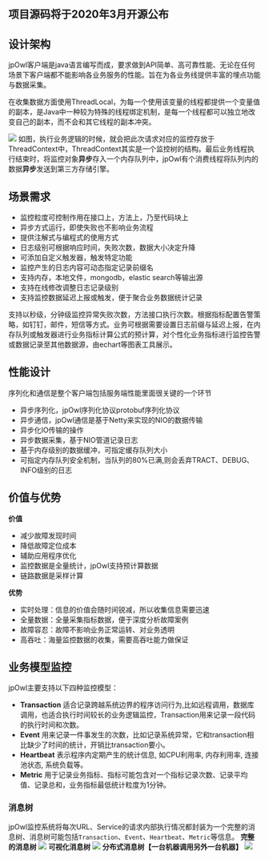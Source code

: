 <h2>项目源码将于2020年3月开源公布</font></h2>

## 设计架构
jpOwl客户端是java语言编写而成，要求做到API简单、高可靠性能、无论在任何场景下客户端都不能影响各业务服务的性能。旨在为各业务线提供丰富的埋点功能与数据采集。

在收集数据方面使用ThreadLocal，为每一个使用该变量的线程都提供一个变量值的副本，是Java中一种较为特殊的线程绑定机制，是每一个线程都可以独立地改变自己的副本，而不会和其它线程的副本冲突。

![](https://user-gold-cdn.xitu.io/2019/7/24/16c233271510a63f?imageView2/0/w/1280/h/960/format/webp/ignore-error/1)
如图，执行业务逻辑的时候，就会把此次请求对应的监控存放于ThreadContext中，ThreadContext其实是一个监控树的结构。最后业务线程执行结束时，将监控对象**异步**存入一个内存队列中，jpOwl有个消费线程将队列内的数据**异步**发送到第三方存储引擎。
## 场景需求
* 监控粒度可控制作用在接口上，方法上，乃至代码块上
* 异步方式运行，即使失败也不影响业务流程
* 提供注解式与编程式的使用方式
* 日志级别可根据响应时间，失败次数，数据大小决定升降
* 可添加自定义触发器，触发特定功能
* 监控产生的日志内容可动态指定记录前缀名
* 支持内存，本地文件，mongodb，elastic search等输出源
* 支持在线修改调整日志记录级别
* 支持监控数据延迟上报或触发，便于聚合业务数据统计记录

支持以秒级，分钟级监控异常失败次数，方法接口执行次数。根据指标配置告警策略，如钉钉，邮件，短信等方式。业务可根据需要设置日志前缀与延迟上报，在内存队列或触发器进行业务指标计算公式的预计算，对个性化业务指标进行监控告警或数据记录至其他数据源，由echart等图表工具展示。

## 性能设计
序列化和通信是整个客户端包括服务端性能里面很关键的一个环节
* 异步序列化，jpOwl序列化协议protobuf序列化协议
* 异步通信，jpOwl通信是基于Netty来实现的NIO的数据传输
* 异步化IO传输的操作
* 异步数据采集，基于NIO管道记录日志
* 基于内存级别的数据缓冲，可指定缓存队列大小
* 可指定内存队列安全机制，当队列的80%已满,则会丢弃TRACT、DEBUG、INFO级别的日志

## 价值与优势
**价值**
* 减少故障发现时间
* 降低故障定位成本
* 辅助应用程序优化
* 监控数据是全量统计，jpOwl支持预计算数据
* 链路数据是采样计算

**优势**
* 实时处理：信息的价值会随时间锐减，所以收集信息需要迅速
* 全量数据：全量采集指标数据，便于深度分析故障案例
* 故障容忍：故障不影响业务正常运转、对业务透明
* 高吞吐：海量监控数据的收集，需要高吞吐能力做保证

## 业务模型监控
jpOwl主要支持以下四种监控模型：

* **Transaction**	适合记录跨越系统边界的程序访问行为,比如远程调用，数据库调用，也适合执行时间较长的业务逻辑监控，Transaction用来记录一段代码的执行时间和次数。
* **Event**	用来记录一件事发生的次数，比如记录系统异常，它和transaction相比缺少了时间的统计，开销比transaction要小。
* **Heartbeat**	表示程序内定期产生的统计信息, 如CPU利用率, 内存利用率, 连接池状态, 系统负载等。
* **Metric** 用于记录业务指标、指标可能包含对一个指标记录次数、记录平均值、记录总和，业务指标最低统计粒度为1分钟。

### 消息树
jpOwl监控系统将每次URL、Service的请求内部执行情况都封装为一个完整的消息树、消息树可能包括`Transaction`、`Event`、`Heartbeat`、`Metric`等信息。
**完整的消息树**
![](https://user-gold-cdn.xitu.io/2019/7/24/16c233f3411080ce?imageView2/0/w/1280/h/960/format/webp/ignore-error/1)
**可视化消息树**
![](https://user-gold-cdn.xitu.io/2019/7/24/16c233f3411080ce?w=976&h=469&f=png&s=560622)
**分布式消息树【一台机器调用另外一台机器】**
![](https://user-gold-cdn.xitu.io/2019/7/24/16c234002943d50e?imageView2/0/w/1280/h/960/format/webp/ignore-error/1)
